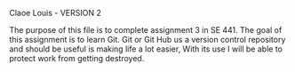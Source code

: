 

Claoe Louis - VERSION 2



The purpose of this file is to complete assignment 3 in SE 441.
The goal of this assignment is to learn Git.
Git or Git Hub us a version control repository and should be useful is making life a lot easier, 
With its use I will be able to protect work from getting destroyed.